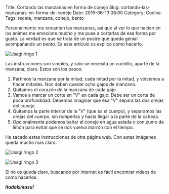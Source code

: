 Title: Cortando las manzanas en forma de conejo
Slug: cortando-las-manzanas-en-forma-de-conejo
Date: 2016-06-13 08:00
Category: Cocina
Tags: receta, manzana, conejo, bento



Personalmente me encantan las manzanas, así que al ver lo que hacían en los animes me emocione mucho y me puse a cortarlas de esa forma por gusto. La verdad es que se trata de un postre que queda genial acompañando un *bento*. Es este artículo os explico como hacerlo.

![Usagi ringo 1]({static}/images/usagi_ringo_1.jpg)

Las instrucciones son simples, y solo se necesita un cuchillo, aparte de la manzana, claro. Estos son los pasos:

1. Partimos la manzana por la mitad, cada mitad por la mitad, y volvemos a hacer mitades. Nos deben quedar ocho gajos de manzana.
2. Quitamos el corazón de la manzana de cada gajo.
3. Vamos a marcar un corte en "V" en cada gajo. Debe ser un corte de poca profundidad. Debemos imaginar que esa "V" separa las dos orejas del conejo.
4. Quitamos la parte interior de la "V" (que es el cuerpo), y separamos las orejas del cuerpo, sin romperlas y hasta llegar a la parte de la cabeza.
5. Opcionalmente podemos bañar el conejo en agua salada o con zumo de limón para evitar que se nos vuelva marrón con el tiempo.

He sacado estas instrucciones de otra página web. Con estas imágenes queda mucho mas claro.

![Usagi ringo 2]({static}/images/usagi_ringo_2.jpg)

![Usagi ringo 3]({static}/images/usagi_ringo_3.jpg)

Si no os queda claro, buscando por internet es fácil encontrar vídeos de como hacerlos.

***Itadakimasu!***
